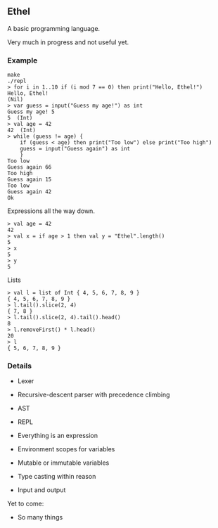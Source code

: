## Ethel

A basic programming language.

Very much in progress and not useful yet.

### Example

```
make
./repl
> for i in 1..10 if (i mod 7 == 0) then print("Hello, Ethel!")
Hello, Ethel!
(Nil)
> var guess = input("Guess my age!") as int
Guess my age! 5
5  (Int)
> val age = 42
42  (Int)
> while (guess != age) {
    if (guess < age) then print("Too low") else print("Too high")
    guess = input("Guess again") as int
    }
Too low
Guess again 66
Too high
Guess again 15
Too low
Guess again 42
Ok
```

Expressions all the way down.

```
> val age = 42
42
> val x = if age > 1 then val y = "Ethel".length()
5
> x
5
> y
5
```

Lists

```
> val l = list of Int { 4, 5, 6, 7, 8, 9 }
{ 4, 5, 6, 7, 8, 9 }
> l.tail().slice(2, 4)
{ 7, 8 }
> l.tail().slice(2, 4).tail().head()
8
> l.removeFirst() * l.head()
20
> l
{ 5, 6, 7, 8, 9 }
```

### Details

- Lexer
- Recursive-descent parser with precedence climbing
- AST
- REPL

- Everything is an expression
- Environment scopes for variables
- Mutable or immutable variables
- Type casting within reason
- Input and output
 
Yet to come:
- So many things

